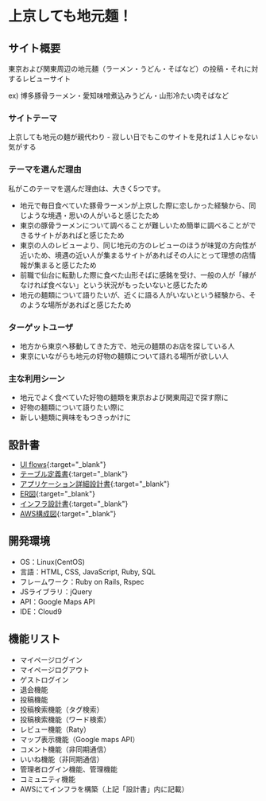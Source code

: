 # 上京しても地元麺！

## サイト概要
東京および関東周辺の地元麺（ラーメン・うどん・そばなど）の投稿・それに対するレビューサイト

ex) 博多豚骨ラーメン・愛知味噌煮込みうどん・山形冷たい肉そばなど

### サイトテーマ
上京しても地元の麺が親代わり - 寂しい日でもこのサイトを見れば１人じゃない気がする

### テーマを選んだ理由
私がこのテーマを選んだ理由は、大きく5つです。
* 地元で毎日食べていた豚骨ラーメンが上京した際に恋しかった経験から、同じような境遇・思いの人がいると感じたため
* 東京の豚骨ラーメンについて調べることが難しいため簡単に調べることができるサイトがあればと感じたため
* 東京の人のレビューより、同じ地元の方のレビューのほうが味覚の方向性が近いため、境遇の近い人が集まるサイトがあればその人にとって理想の店情報が集まると感じたため
* 前職で仙台に転勤した際に食べた山形そばに感銘を受け、一般の人が「縁がなければ食べない」という状況がもったいないと感じたため
* 地元の麺類について語りたいが、近くに語る人がいないという経験から、そのような場所があればと感じたため

### ターゲットユーザ
* 地方から東京へ移動してきた方で、地元の麺類のお店を探している人
* 東京にいながらも地元の好物の麺類について語れる場所が欲しい人

### 主な利用シーン
* 地元でよく食べていた好物の麺類を東京および関東周辺で探す際に
* 好物の麺類について語りたい際に
* 新しい麺類に興味をもつきっかけに

## 設計書
- [Ul flows](https://drive.google.com/file/d/1hLhHS-7BSmVVqfgfaPFu_JrZS_Dzidrc/view?usp=sharing){:target="_blank"}
- [テーブル定義書](https://docs.google.com/spreadsheets/d/1QuqncXvnUsldmLhmMuWngtCDzAqda2hqsmP3NMpP8K0/edit?usp=sharing){:target="_blank"}
- [アプリケーション詳細設計書](https://docs.google.com/spreadsheets/d/1J0atSE5oLlJpWNxAWzLpRH4UasSJi3fgvbVtSDLb4yw/edit?usp=sharing){:target="_blank"}
- [ER図](https://drive.google.com/file/d/1RI6oajmr6M0W6lo1gTIePwTfHq2wiYLi/view?usp=sharing){:target="_blank"}
- [インフラ設計書](https://docs.google.com/spreadsheets/d/1DBqheUBzC4yjx2xSUdaRcr6dLniOMT0DKzAd6mjWrM0/edit?usp=sharing){:target="_blank"}
- [AWS構成図](https://drive.google.com/file/d/1RAfNmBxTyI_PlC3GvegNGArrDEBbtCGN/view?usp=sharing){:target="_blank"}

## 開発環境
- OS：Linux(CentOS)
- 言語：HTML, CSS, JavaScript, Ruby, SQL
- フレームワーク：Ruby on Rails, Rspec
- JSライブラリ：jQuery
- API：Google Maps API
- IDE：Cloud9


## 機能リスト
- マイページログイン
- マイページログアウト
- ゲストログイン
- 退会機能
- 投稿機能
- 投稿検索機能（タグ検索）
- 投稿検索機能（ワード検索）
- レビュー機能（Raty）
- マップ表示機能（Google maps API）
- コメント機能（非同期通信）
- いいね機能（非同期通信）
- 管理者ログイン機能、管理機能
- コミュニティ機能
- AWSにてインフラを構築（上記「設計書」内に記載）

